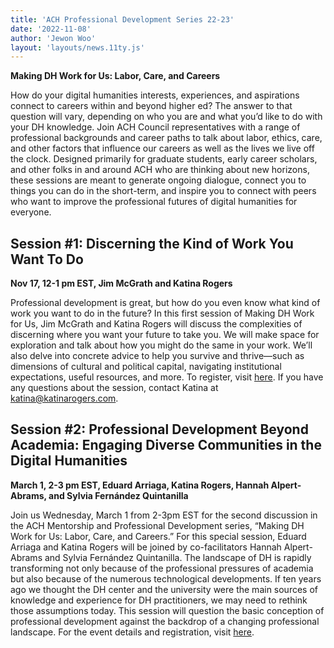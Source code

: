 ```yaml
---
title: 'ACH Professional Development Series 22-23'
date: '2022-11-08'
author: 'Jewon Woo'
layout: 'layouts/news.11ty.js'
---
```

**Making DH Work for Us: Labor, Care, and Careers**

How do your digital humanities interests, experiences, and aspirations connect to careers within and beyond higher ed? The answer to that question will vary, depending on who you are and what you’d like to do with your DH knowledge. Join ACH Council representatives with a range of professional backgrounds and career paths to talk about labor, ethics, care, and other factors that influence our careers as well as the lives we live off the clock. Designed primarily for graduate students, early career scholars, and other folks in and around ACH who are thinking about new horizons, these sessions are meant to generate ongoing dialogue, connect you to things you can do in the short-term, and inspire you to connect with peers who want to improve the professional futures of digital humanities for everyone.

## Session #1: Discerning the Kind of Work You Want To Do

**Nov 17, 12-1 pm EST, Jim McGrath and Katina Rogers**

Professional development is great, but how do you even know what kind of work you want to do in the future? In this first session of Making DH Work for Us, Jim McGrath and Katina Rogers will discuss the complexities of discerning where you want your future to take you. We will make space for exploration and talk about how you might do the same in your work. We’ll also delve into concrete advice to help you survive and thrive—such as dimensions of cultural and political capital, navigating institutional expectations, useful resources, and more. To register, visit [here](https://us06web.zoom.us/meeting/register/tZ0kcuusrDsqE9Lr54lcYetDL_E16euy4TBs). If you have any questions about the session, contact Katina at [katina@katinarogers.com](mailto:katina@katinarogers.com).

## Session #2: Professional Development Beyond Academia: Engaging Diverse Communities in the Digital Humanities

**March 1, 2-3 pm EST, Eduard Arriaga, Katina Rogers, Hannah Alpert-Abrams, and Sylvia Fernández Quintanilla**

Join us Wednesday, March 1 from 2-3pm EST for the second discussion in the ACH Mentorship and Professional Development series, “Making DH Work for Us: Labor, Care, and Careers.” For this special session, Eduard Arriaga and Katina Rogers will be joined by co-facilitators Hannah Alpert-Abrams and Sylvia Fernández Quintanilla. The landscape of DH is rapidly transforming not only because of the professional pressures of academia but also because of the numerous technological developments. If ten years ago we thought the DH center and the university were the main sources of knowledge and experience for DH practitioners, we may need to rethink those assumptions today. This session will question the basic conception of professional development against the backdrop of a changing professional landscape. For the event details and registration, visit [here](https://members.ach.org/civicrm/event/info/?id=19&reset=1).
